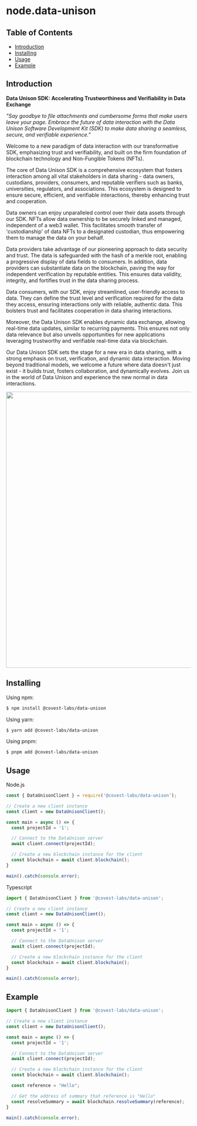 <!-- omit from toc -->
# node.data-unison

<!-- omit from toc -->
## Table of Contents

- [Introduction](#introduction)
- [Installing](#installing)
- [Usage](#usage)
- [Example](#example)

## Introduction

**Data Unison SDK: Accelerating Trustworthiness and Verifiability in Data Exchange**

*"Say goodbye to file attachments and cumbersome forms that make users leave your page. Embrace the future of data interaction with the Data Unison Software Development Kit (SDK) to make data sharing a seamless, secure, and verifiable experience."*

Welcome to a new paradigm of data interaction with our transformative SDK, emphasizing trust and verifiability, and built on the firm foundation of blockchain technology and Non-Fungible Tokens (NFTs).

The core of Data Unison SDK is a comprehensive ecosystem that fosters interaction among all vital stakeholders in data sharing - data owners, custodians, providers, consumers, and reputable verifiers such as banks, universities, regulators, and associations. This ecosystem is designed to ensure secure, efficient, and verifiable interactions, thereby enhancing trust and cooperation.

Data owners can enjoy unparalleled control over their data assets through our SDK. NFTs allow data ownership to be securely linked and managed, independent of a web3 wallet. This facilitates smooth transfer of 'custodianship' of data NFTs to a designated custodian, thus empowering them to manage the data on your behalf.

Data providers take advantage of our pioneering approach to data security and trust. The data is safeguarded with the hash of a merkle root, enabling a progressive display of data fields to consumers. In addition, data providers can substantiate data on the blockchain, paving the way for independent verification by reputable entities. This ensures data validity, integrity, and fortifies trust in the data sharing process.

Data consumers, with our SDK, enjoy streamlined, user-friendly access to data. They can define the trust level and verification required for the data they access, ensuring interactions only with reliable, authentic data. This bolsters trust and facilitates cooperation in data sharing interactions.

Moreover, the Data Unison SDK enables dynamic data exchange, allowing real-time data updates, similar to recurring payments. This ensures not only data relevance but also unveils opportunities for new applications leveraging trustworthy and verifiable real-time data via blockchain.

Our Data Unison SDK sets the stage for a new era in data sharing, with a strong emphasis on trust, verification, and dynamic data interaction. Moving beyond traditional models, we welcome a future where data doesn't just exist - it builds trust, fosters collaboration, and dynamically evolves. Join us in the world of Data Unison and experience the new normal in data interactions.

<p align="center">
  <img width="750" src="https://lh3.googleusercontent.com/drive-viewer/AITFw-w2MsEdAbBgjgVuRKPQToGLx6ZRIXHS1VTLDkfEyKh2GQPlzfWeg0phdyVJzsxQnFBFidU35Edahg1RDhQ0w9zKgDT5Ug=s1600">
</p>

## Installing

Using npm:

```bash
$ npm install @covest-labs/data-unison
```

Using yarn:

```bash
$ yarn add @covest-labs/data-unison
```

Using pnpm:

```bash
$ pnpm add @covest-labs/data-unison
```

## Usage

Node.js

```js
const { DataUnisonClient } = require('@covest-labs/data-unison');

// Create a new client instance
const client = new DataUnisonClient();

const main = async () => {
  const projectId = '1';

  // Connect to the DataUnison server
  await client.connect(projectId);

  // Create a new blockchain instance for the client
  const blockchain = await client.blockchain();
}

main().catch(console.error);
```

Typescript

```ts
import { DataUnisonClient } from '@covest-labs/data-unison';

// Create a new client instance
const client = new DataUnisonClient();

const main = async () => {
  const projectId = '1';

  // Connect to the DataUnison server
  await client.connect(projectId);

  // Create a new blockchain instance for the client
  const blockchain = await client.blockchain();
}

main().catch(console.error);
```

## Example
```ts
import { DataUnisonClient } from '@covest-labs/data-unison';

// Create a new client instance
const client = new DataUnisonClient();

const main = async () => {
  const projectId = '1';

  // Connect to the DataUnison server
  await client.connect(projectId);

  // Create a new blockchain instance for the client
  const blockchain = await client.blockchain();

  const reference = "Hello";

  // Get the address of summary that reference is "Hello"
  const resolveSummary = await blockchain.resolveSummary(reference);
}

main().catch(console.error);
```
